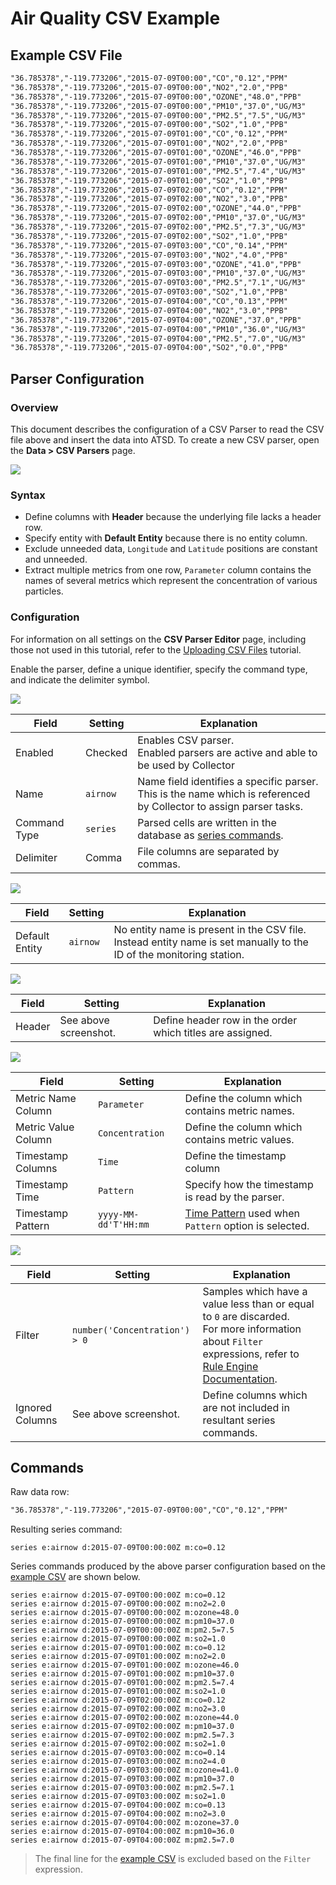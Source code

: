 # Air Quality CSV Example

## Example CSV File

```txt
"36.785378","-119.773206","2015-07-09T00:00","CO","0.12","PPM"
"36.785378","-119.773206","2015-07-09T00:00","NO2","2.0","PPB"
"36.785378","-119.773206","2015-07-09T00:00","OZONE","48.0","PPB"
"36.785378","-119.773206","2015-07-09T00:00","PM10","37.0","UG/M3"
"36.785378","-119.773206","2015-07-09T00:00","PM2.5","7.5","UG/M3"
"36.785378","-119.773206","2015-07-09T00:00","SO2","1.0","PPB"
"36.785378","-119.773206","2015-07-09T01:00","CO","0.12","PPM"
"36.785378","-119.773206","2015-07-09T01:00","NO2","2.0","PPB"
"36.785378","-119.773206","2015-07-09T01:00","OZONE","46.0","PPB"
"36.785378","-119.773206","2015-07-09T01:00","PM10","37.0","UG/M3"
"36.785378","-119.773206","2015-07-09T01:00","PM2.5","7.4","UG/M3"
"36.785378","-119.773206","2015-07-09T01:00","SO2","1.0","PPB"
"36.785378","-119.773206","2015-07-09T02:00","CO","0.12","PPM"
"36.785378","-119.773206","2015-07-09T02:00","NO2","3.0","PPB"
"36.785378","-119.773206","2015-07-09T02:00","OZONE","44.0","PPB"
"36.785378","-119.773206","2015-07-09T02:00","PM10","37.0","UG/M3"
"36.785378","-119.773206","2015-07-09T02:00","PM2.5","7.3","UG/M3"
"36.785378","-119.773206","2015-07-09T02:00","SO2","1.0","PPB"
"36.785378","-119.773206","2015-07-09T03:00","CO","0.14","PPM"
"36.785378","-119.773206","2015-07-09T03:00","NO2","4.0","PPB"
"36.785378","-119.773206","2015-07-09T03:00","OZONE","41.0","PPB"
"36.785378","-119.773206","2015-07-09T03:00","PM10","37.0","UG/M3"
"36.785378","-119.773206","2015-07-09T03:00","PM2.5","7.1","UG/M3"
"36.785378","-119.773206","2015-07-09T03:00","SO2","1.0","PPB"
"36.785378","-119.773206","2015-07-09T04:00","CO","0.13","PPM"
"36.785378","-119.773206","2015-07-09T04:00","NO2","3.0","PPB"
"36.785378","-119.773206","2015-07-09T04:00","OZONE","37.0","PPB"
"36.785378","-119.773206","2015-07-09T04:00","PM10","36.0","UG/M3"
"36.785378","-119.773206","2015-07-09T04:00","PM2.5","7.0","UG/M3"
"36.785378","-119.773206","2015-07-09T04:00","SO2","0.0","PPB"
```

## Parser Configuration

### Overview

This document describes the configuration of a CSV Parser to read the CSV file above and insert the data into ATSD. To create a new CSV parser, open the **Data > CSV Parsers** page.

![](./images/parsers-page.png)

### Syntax

* Define columns with **Header** because the underlying file lacks a header row.
* Specify entity with **Default Entity** because there is no entity column.
* Exclude unneeded data, `Longitude` and `Latitude` positions are constant and unneeded.
* Extract multiple metrics from one row, `Parameter` column contains the names of several metrics which represent the concentration of various particles.

### Configuration

For information on all settings on the **CSV Parser Editor** page, including those not used in this tutorial, refer to the [Uploading CSV Files](../README.md) tutorial.

Enable the parser, define a unique identifier, specify the command type, and indicate the delimiter symbol.

![](./images/1.png)

| Field | Setting | Explanation |
| --- | --- | --- |
|  Enabled  |  Checked  |  Enables CSV parser.<br>Enabled parsers are active and able to be used by Collector  |
|  Name  | `airnow`  |  Name field identifies a specific parser.<br>This is the name which is referenced by Collector to assign parser tasks.  |
|  Command Type  | `series`  |  Parsed cells are written in the database as [series commands](https://axibase.com/docs/atsd/api/network/series.html).  |
|  Delimiter  |  Comma  |  File columns are separated by commas.  |

![](./images/2.png)

| Field | Setting | Explanation |
| --- | --- | --- |
|  Default Entity  |  `airnow`  |  No entity name is present in the CSV file. Instead entity name is set manually to the ID of the monitoring station.  |

![](./images/3.png)

| Field | Setting | Explanation |
| --- | --- | --- |
| Header | See above screenshot. | Define header row in the order which titles are assigned.

![](./images/6.png)

| Field | Setting | Explanation |
| --- | --- | --- |
Metric Name Column | `Parameter` | Define the column which contains metric names.
Metric Value Column | `Concentration` | Define the column which contains metric values.
Timestamp Columns | `Time` | Define the timestamp column
Timestamp Time | `Pattern` | Specify how the timestamp is read by the parser.
Timestamp Pattern | `yyyy-MM-dd'T'HH:mm` | [Time Pattern](../../../shared/time-pattern.md) used when `Pattern` option is selected.

![](./images/5.png)

| Field | Setting | Explanation |
| --- | --- | --- |
Filter | `number('Concentration') > 0` | Samples which have a value less than or equal to `0` are discarded.<br>For more information about `Filter` expressions, refer to [Rule Engine Documentation](https://axibase.com/docs/atsd/rule-engine/filters.html#filter-expression).
Ignored Columns | See above screenshot. | Define columns which are not included in resultant series commands.

## Commands

Raw data row:

```txt
"36.785378","-119.773206","2015-07-09T00:00","CO","0.12","PPM"
```

Resulting series command:

```ls
series e:airnow d:2015-07-09T00:00:00Z m:co=0.12
```

Series commands produced by the above parser configuration based on the [example CSV](#example-csv-file) are shown below.

```ls
series e:airnow d:2015-07-09T00:00:00Z m:co=0.12
series e:airnow d:2015-07-09T00:00:00Z m:no2=2.0
series e:airnow d:2015-07-09T00:00:00Z m:ozone=48.0
series e:airnow d:2015-07-09T00:00:00Z m:pm10=37.0
series e:airnow d:2015-07-09T00:00:00Z m:pm2.5=7.5
series e:airnow d:2015-07-09T00:00:00Z m:so2=1.0
series e:airnow d:2015-07-09T01:00:00Z m:co=0.12
series e:airnow d:2015-07-09T01:00:00Z m:no2=2.0
series e:airnow d:2015-07-09T01:00:00Z m:ozone=46.0
series e:airnow d:2015-07-09T01:00:00Z m:pm10=37.0
series e:airnow d:2015-07-09T01:00:00Z m:pm2.5=7.4
series e:airnow d:2015-07-09T01:00:00Z m:so2=1.0
series e:airnow d:2015-07-09T02:00:00Z m:co=0.12
series e:airnow d:2015-07-09T02:00:00Z m:no2=3.0
series e:airnow d:2015-07-09T02:00:00Z m:ozone=44.0
series e:airnow d:2015-07-09T02:00:00Z m:pm10=37.0
series e:airnow d:2015-07-09T02:00:00Z m:pm2.5=7.3
series e:airnow d:2015-07-09T02:00:00Z m:so2=1.0
series e:airnow d:2015-07-09T03:00:00Z m:co=0.14
series e:airnow d:2015-07-09T03:00:00Z m:no2=4.0
series e:airnow d:2015-07-09T03:00:00Z m:ozone=41.0
series e:airnow d:2015-07-09T03:00:00Z m:pm10=37.0
series e:airnow d:2015-07-09T03:00:00Z m:pm2.5=7.1
series e:airnow d:2015-07-09T03:00:00Z m:so2=1.0
series e:airnow d:2015-07-09T04:00:00Z m:co=0.13
series e:airnow d:2015-07-09T04:00:00Z m:no2=3.0
series e:airnow d:2015-07-09T04:00:00Z m:ozone=37.0
series e:airnow d:2015-07-09T04:00:00Z m:pm10=36.0
series e:airnow d:2015-07-09T04:00:00Z m:pm2.5=7.0
```

> The final line for the [example CSV](#example-csv-file) is excluded based on the `Filter` expression.